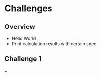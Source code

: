 # Challenges

## Overview

- Hello World
- Print calculation results with certain spec

## Challenge 1

~
